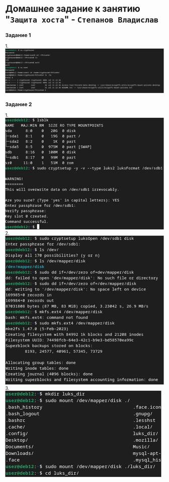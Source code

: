 # Домашнее задание к занятию "`Защита хоста`" - `Степанов Владислав`

### Задание 1
  
1.![Image alt](https://github.com/vladislst/13-02.md/raw/main/img/ecryptfs.jpg)  
  
### Задание 2  

1.![Image alt](https://github.com/vladislst/13-02.md/raw/main/img/luks_1.jpg)  
2.![Image alt](https://github.com/vladislst/13-02.md/raw/main/img/luks_2.jpg)  
3.![Image alt](https://github.com/vladislst/13-02.md/raw/main/img/luks_3.jpg)  
